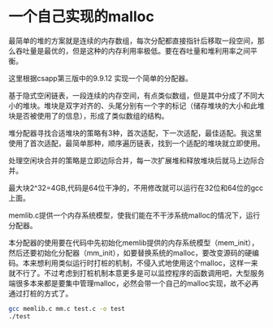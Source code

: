 <!--
 * @Author: your name
 * @Date: 2020-11-16 12:27:46
 * @LastEditTime: 2020-11-16 14:17:48
 * @LastEditors: Please set LastEditors
 * @Description: In User Settings Edit
 * @FilePath: \git_proj\malloc\README.md
-->
# 一个自己实现的malloc
最简单的堆的方案就是连续的内存数组，每次分配都直接指针后移取一段空间，那么吞吐量是最优的，但是这种的内存利用率极低。要在吞吐量和堆利用率之间平衡。

这里根据csapp第三版中的9.9.12 实现一个简单的分配器。

基于隐式空闲链表，一段连续的内存空间，有点类似数组，但是其中分成了不同大小的堆块。堆块是双字对齐的、头尾分别有一个字的标记（储存堆块的大小和此堆块是否被使用了的信息），形成了类似数组的结构。

堆分配器寻找合适堆块的策略有3种，首次适配，下一次适配，最佳适配。我这里使用了首次适配，最简单那种，顺序遍历链表，找到一个适配的堆块就立即使用。

处理空闲块合并的策略是立即边际合并，每一次扩展堆和释放堆块后就马上边际合并。

最大块2^32=4GB,代码是64位干净的，不用修改就可以运行在32位和64位的gcc上面。

memlib.c提供一个内存系统模型，使我们能在不干涉系统malloc的情况下，运行分配器。

本分配器的使用要在代码中先初始化memlib提供的内存系统模型（mem_init），然后还要初始化分配器（mm_init），如要替换系统的malloc，要改变源码的硬编码。本来想利用类似运行时打桩的机制，不侵入式地使用这个malloc，这样一来就不行了。不过考虑到打桩机制本意更多是可以监控程序的函数调用吧，大型服务端很多本来都是要集中管理malloc，必然会带一个自己的malloc实现，故不必再通过打桩的方式了。

```sh
gcc memlib.c mm.c test.c -o test
./test
```
